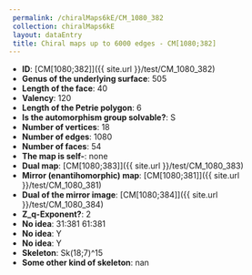 ```yaml
--- 
 permalink: /chiralMaps6kE/CM_1080_382 
 collection: chiralMaps6kE
 layout: dataEntry
 title: Chiral maps up to 6000 edges - CM[1080;382]
---
```


- **ID**: [CM[1080;382]]({{ site.url }}/test/CM_1080_382)
- **Genus of the underlying surface**: 505
- **Length of the face**: 40
- **Valency**: 120
- **Length of the Petrie polygon**: 6
- **Is the automorphism group solvable?**: S
- **Number of vertices**: 18
- **Number of edges**: 1080
- **Number of faces**: 54
- **The map is self-**: none
- **Dual map**: [CM[1080;383]]({{ site.url }}/test/CM_1080_383)
- **Mirror (enantihomorphic) map**: [CM[1080;381]]({{ site.url }}/test/CM_1080_381)
- **Dual of the mirror image**: [CM[1080;384]]({{ site.url }}/test/CM_1080_384)
- **Z_q-Exponent?**: 2
- **No idea**:  31:381 61:381
- **No idea**: Y
- **No idea**: Y
- **Skeleton**: Sk(18;7)^15
- **Some other kind of skeleton**: nan
